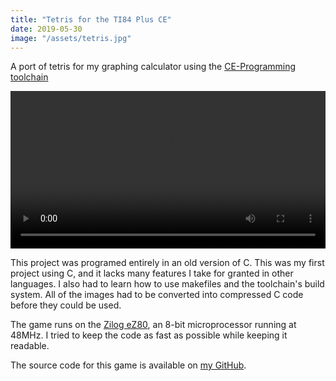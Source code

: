 ```yaml
---
title: "Tetris for the TI84 Plus CE"
date: 2019-05-30
image: "/assets/tetris.jpg"
---
```

A port of tetris for my graphing calculator using the [CE-Programming toolchain](https://github.com/CE-Programming/toolchain)

<video controls style="width:100%;">
    <source src="/assets/tetris.mp4" type="video/mp4">
</video>

This project was programed entirely in an old version of C. This was my first project using C, and it lacks many features I take for granted in other languages. I also had to learn how to use makefiles and the toolchain's build system. All of the images had to be converted into compressed C code before they could be used.

The game runs on the [Zilog eZ80](https://en.wikipedia.org/wiki/Zilog_eZ80), an 8-bit microprocessor running at 48MHz. I tried to keep the code as fast as possible while keeping it readable.

The source code for this game is available on [my GitHub](https://github.com/bmxguy100/tetris).
